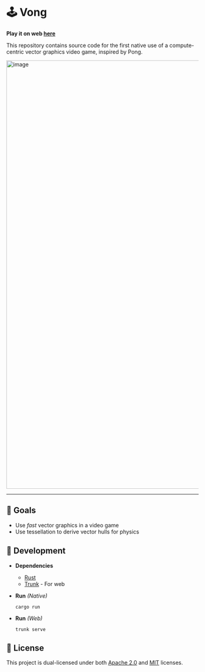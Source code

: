 # 🕹️ Vong

**Play it on web [here](https://simbleau.github.io/vong/)**

This repository contains source code for the first native use of a compute-centric vector graphics video game, inspired by Pong.

<img width="1123" alt="image" src="https://github.com/simbleau/vong/assets/48108917/9c9cda6a-256a-4d0c-b11a-07623a87d321">


---

## 🚩 Goals

- Use *fast* vector graphics in a video game
- Use tessellation to derive vector hulls for physics

## 🔧 Development

- **Dependencies**
  - [Rust](https://www.rust-lang.org/)
  - [Trunk](https://trunkrs.dev/) - For web

- **Run** *(Native)*

  ```shell
  cargo run
  ```

- **Run** *(Web)*

  ```shell
  trunk serve
  ```

## 🔏 License

This project is dual-licensed under both [Apache 2.0](LICENSE-APACHE) and [MIT](LICENSE-MIT) licenses.

